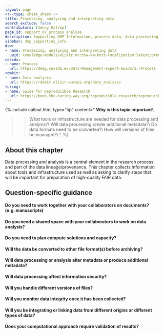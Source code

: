 ```yaml
---
layout: page
<!--type: cheat_sheet-->
title: Processing, analysing and interpreting data
search_exclude: false
contributors: [Jenny Ostrop]
page_id: support_07_process_analyse
description: Supporting DMP Information, process data, data processing, analyse data, data analysis, analyze, analyzis
sidebar: dmp_supporting_info
dsw:
- name: Processing, analysing and interpreting data
  uuid: knowledge-models/elixir.no:dsw-km-bott-localization:latest/preview?questionUuid=50f9d580-3e62-434b-81ff-86daed56aca8
cessda:
- name: Process
  url: https://dmeg.cessda.eu/Data-Management-Expert-Guide/3.-Process
rdmkit:
- name: Data analysis
  url: https://rdmkit.elixir-europe.org/data_analysis
turing:
- name: Guide for Reproducible Research
  url: https://book.the-turing-way.org/reproducible-research/reproducible-research
---
```


{% include callout.html type="tip" content="
**Why is this topic important**\\
>> What tools or infrastructure are needed for data processing and analysis?\\
>> Will data processing create additional metadata?\\
>> Do data formats need to be converted?\\
>> How will versions of files be managed?\\
" %}

## About this chapter
Data processing and analysis is a central element in the research process and part of the data lineage/provenance. This chapter collects information about tools and infrastructure used as well as asking to clarify steps that will be important for preparation of high-quality FAIR data.


## Question-specific guidance

#### Do you need to work together with your collaborators on documents? (e.g. manuscripts)


#### Do you need a shared space with your collaborators to work on data analysis?

#### Do you need to plan compute solutions and capacity?

#### Will the data be converted to other file format(s) before archiving?

#### Will data processing or analysis alter metadata or produce additional metadata?

#### Will data processing affect information security?

#### Will you handle different versions of files?

#### Will you monitor data integrity once it has been collected?

#### Will you be integrating or linking data from different origins or different types of data?

#### Does your computational approach require validation of results?